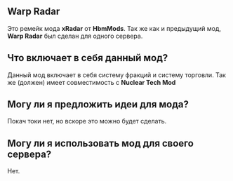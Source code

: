 ## Warp Radar
Это ремейк мода **xRadar** от **HbmMods**.
Так же как и предыдущий мод, **Warp Radar** был сделан для одного сервера.
## Что включает в себя данный мод?
Данный мод включает в себя систему фракций и систему торговли.
Так же (должен) имеет совместимость с **Nuclear Tech Mod**
## Могу ли я предложить идеи для мода?
Покач токи нет, но вскоре это можно будет сделать.
## Могу ли я использовать мод для своего сервера?
Нет.
